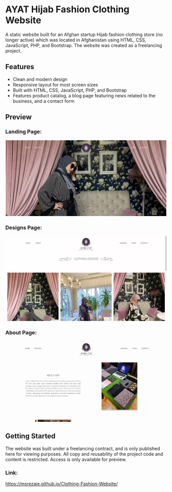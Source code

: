# AYAT Hijab Fashion Clothing Website

A static website built for an Afghan startup Hijab fashion clothing store (no longer active) which was located in Afghanistan using HTML, CSS, JavaScript, PHP, and Bootstrap. The website was created as a freelancing project.

## Features

- Clean and modern design
- Responsive layout for most screen sizes
- Built with HTML, CSS, JavaScript, PHP, and Bootstrap
- Features product catalog, a blog page featuring news related to the business, and a contact form


## Preview

### Landing Page:
<img width="800" src="https://github.com/msrezaie/Clothing-Fashion-Website/blob/main/img/ayat-landing.jpg"/>

### Designs Page:
<img width="800" src="https://github.com/msrezaie/Clothing-Fashion-Website/blob/main/img/ayat-designs.jpg"/>

### About Page:
<img width="800" src="https://github.com/msrezaie/Clothing-Fashion-Website/blob/main/img/ayat-about.jpg"/>


## Getting Started

The website was built under a freelancing contract, and is only published here for viewing purposes. All copy and reusability of the project code and content is restricted. Access is only available for preview.

### Link:
https://msrezaie.github.io/Clothing-Fashion-Website/
